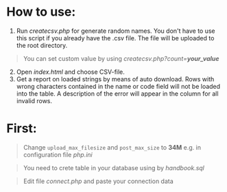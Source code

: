 # How to use:

1. Run _createcsv.php_ for generate random names. 
You don't have to use this script if you already have the .csv file. 
The file will be uploaded to the root directory.
> You can set custom value by using _createcsv.php?count=**your_value**_
2. Open _index.html_ and choose CSV-file.
3. Get a report on loaded strings by means of auto download. 
Rows with wrong characters contained in the name or code field will not be loaded into the table. 
A description of the error will appear in the column for all invalid rows.


# First:
> Change `upload_max_filesize` and `post_max_size` to **34M** e.g. in configuration file _php.ini_

> You need to crete table in your database using by _handbook.sql_

> Edit file _connect.php_ and paste your connection data
